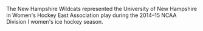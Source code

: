 The New Hampshire Wildcats represented the University of New Hampshire in Women's Hockey East Association play during the 2014–15 NCAA Division I women's ice hockey season.
